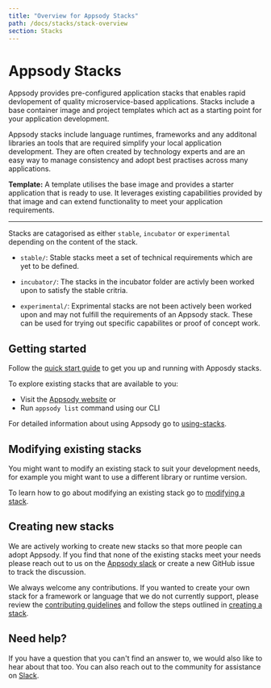 ```yaml
---
title: "Overview for Appsody Stacks"
path: /docs/stacks/stack-overview
section: Stacks
---
```

# Appsody Stacks

Appsody provides pre-configured application stacks that enables rapid devlopement of quality microservice-based applications. Stacks include a base container image and project templates which act as a starting point for your application development.

Appsody stacks include language runtimes, frameworks and any additonal libraries an tools that are required simplify your local application development. They are often created by technology experts and are an easy way to manage consistency and adopt best practises across many applications.

**Template:** A template utilises the base image and provides a starter application that is ready to use. It leverages existing capabilities provided by that image and can extend functionality to meet your application requirements.

---
Stacks are catagorised as either `stable`, `incubator` or `experimental` depending on the content of the stack.

- `stable/`: Stable stacks meet a set of technical requirements which are yet to be defined.

- `incubator/`: The stacks in the incubator folder are activly been worked upon to satisfy the stable critria.

- `experimental/`: Exprimental stacks are not been actively been worked upon and  may not fulfill the requirements of an Appsody stack. These can be used for trying out specific capabilites or proof of concept work.

## Getting started
Follow the [quick start guide](../getting-started/quick-start.md) to get you up and running with Apposdy stacks.

To explore existing stacks that are available to you:
- Visit the [Appsody website](https://appsody.dev) or
- Run `appsody list` command using our CLI

For detailed information about using Appsody go to [using-stacks](using-appsody.md).

## Modifying existing stacks
You might want to modify an existing stack to suit your development needs, for example you might want to use a different library or runtime version.

To learn how to go about modifying an existing stack go to [modifying a stack](create-or-modify.md#modifying-a-stack).

## Creating new stacks
We are actively working to create new stacks so that more people can adopt Appsody. If you find that none of the existing stacks meet your needs please reach out to us on the [Appsody slack]() or create a new GitHub issue to track the discussion.

We always welcome any contributions. If you wanted to create your own stack for a framework or language that we do not currently support, please review the [contributing guidelines](../../CONTRIBUTING.md) and follow the steps outlined in [creating a stack](create-or-modify.md#creating-a-stack).

## Need help?
If you have a question that you can't find an answer to, we would also like to hear about that too. You can also reach out to the community for assistance on [Slack]().